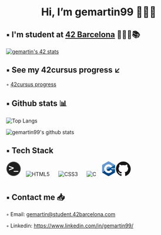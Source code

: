 <h1 align="center"> Hi, I’m gemartin99 🙋🏻‍♂️ </h1>

## ▪️ I'm student at [42 Barcelona](https://www.42barcelona.com/es/) 👨🏻‍💻📚 

[![gemartin's 42 stats](https://badge42.vercel.app/api/v2/cl5fnqd4w001609mrn2pr0pxu/stats?cursusId=21&coalitionId=205)](https://github.com/JaeSeoKim/badge42)

## ▪️ See my 42cursus progress ↙️ 

◦ [42cursus progress](https://github.com/gemartin99/42cursus)

## ▪️ Github stats 📊

![Top Langs](https://github-readme-stats.vercel.app/api/top-langs/?username=gemartin99&layout=compact&theme=algolia&hide_border=true)

![gemartin99's github stats](https://github-readme-stats.vercel.app/api?username=gemartin99&show_icons=true&hide_border=true&theme=algolia)

## ▪️ Tech Stack
<img src="https://raw.githubusercontent.com/github/explore/80688e429a7d4ef2fca1e82350fe8e3517d3494d/topics/terminal/terminal.png" alt="git" width="40" height="40"/> <img style="margin: 10px" src="https://profilinator.rishav.dev/skills-assets/html5-original-wordmark.svg" alt="HTML5" height="40" /> <img style="margin: 10px" src="https://profilinator.rishav.dev/skills-assets/css3-original-wordmark.svg" alt="CSS3" height="40" />  <img style="margin: 10px" src="https://profilinator.rishav.dev/skills-assets/c-original.svg" alt="C" height="40" /> <img src="https://raw.githubusercontent.com/devicons/devicon/master/icons/cplusplus/cplusplus-original.svg" alt="cplusplus" width="40" height="40"/><img src="https://raw.githubusercontent.com/github/explore/78df643247d429f6cc873026c0622819ad797942/topics/github/github.png" alt="<GitHub" width="40" height="40"/>

## ▪️ Contact me 📥

◦ Email: gemartin@student.42barcelona.com

◦ Linkedin: https://www.linkedin.com/in/gemartin99/
